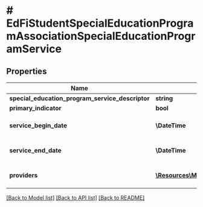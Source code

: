 # # EdFiStudentSpecialEducationProgramAssociationSpecialEducationProgramService

## Properties

Name | Type | Description | Notes
------------ | ------------- | ------------- | -------------
**special_education_program_service_descriptor** | **string** | Indicates the service being provided to the student by the special education program. |
**primary_indicator** | **bool** | True if service is a primary service. | [optional]
**service_begin_date** | **\DateTime** | First date the student was in this option for the current school year.  Note: Date interpretation may vary. Ed-Fi recommends inclusive dates, but states may define dates as inclusive or exclusive. For calculations, align with local guidelines. | [optional]
**service_end_date** | **\DateTime** | Last date the student was in this option for the current school year.  Note: Date interpretation may vary. Ed-Fi recommends inclusive dates, but states may define dates as inclusive or exclusive. For calculations, align with local guidelines. | [optional]
**providers** | [**\Resources\Model\EdFiStudentSpecialEducationProgramAssociationSpecialEducationProgramServiceProvider[]**](EdFiStudentSpecialEducationProgramAssociationSpecialEducationProgramServiceProvider.md) | An unordered collection of studentSpecialEducationProgramAssociationSpecialEducationProgramServiceProviders. The staff providing the service to the student. | [optional]

[[Back to Model list]](../../README.md#models) [[Back to API list]](../../README.md#endpoints) [[Back to README]](../../README.md)
